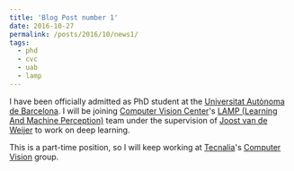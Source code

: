 ```yaml
---
title: 'Blog Post number 1'
date: 2016-10-27
permalink: /posts/2016/10/news1/
tags:
  - phd
  - cvc
  - uab
  - lamp
---
```


I have been officially admitted as PhD student at the [Universitat Autònoma de Barcelona](http://www.uab.cat/).
I will be joining [Computer Vision Center](http://www.cvc.uab.es/)'s [LAMP (Learning And Machine Perception)](http://www.cvc.uab.es/LAMP/) team under the supervision of [Joost van de Weijer](http://www.cvc.uab.es/LAMP/joost/) to work on deep learning. 
 
This is a part-time position, so I will keep working at [Tecnalia](http://www.tecnalia.com/en/)'s [Computer Vision](http://www.computervisionbytecnalia.com/en/) group.
 